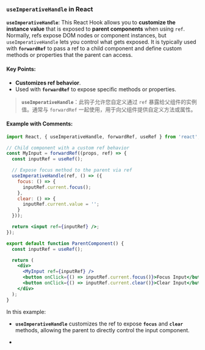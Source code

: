 ### `useImperativeHandle` in React

**`useImperativeHandle`**: This React Hook allows you to **customize the instance value** that is exposed to **parent components** when using `ref`. Normally, refs expose DOM nodes or component instances, but `useImperativeHandle` lets you control what gets exposed. It is typically used with **`forwardRef`** to pass a ref to a child component and define custom methods or properties that the parent can access.

<audio src="C:\Users\10691\Downloads\__`useImperativ.mp3"></audio>

#### Key Points:

<audio src="C:\Users\10691\Downloads\- __Customizes .mp3"></audio>

- **Customizes ref behavior**.
- Used with **`forwardRef`** to expose specific methods or properties.

> **`useImperativeHandle`**：此钩子允许您自定义通过 `ref` 暴露给父组件的实例值。通常与 `forwardRef` 一起使用，用于向父组件提供自定义方法或属性。
>
> <audio src="C:\Users\10691\Downloads\`useImperativeH.mp3"></audio>

#### Example with Comments:

<audio src="C:\Users\10691\Downloads\这段代码展示了如何使用 Rea (4).mp3"></audio>

```jsx
import React, { useImperativeHandle, forwardRef, useRef } from 'react';

// Child component with a custom ref behavior
const MyInput = forwardRef((props, ref) => {
  const inputRef = useRef();

  // Expose focus method to the parent via ref
  useImperativeHandle(ref, () => ({
    focus: () => {
      inputRef.current.focus();
    },
    clear: () => {
      inputRef.current.value = '';
    }
  }));

  return <input ref={inputRef} />;
});

export default function ParentComponent() {
  const inputRef = useRef();

  return (
    <div>
      <MyInput ref={inputRef} />
      <button onClick={() => inputRef.current.focus()}>Focus Input</button>
      <button onClick={() => inputRef.current.clear()}>Clear Input</button>
    </div>
  );
}
```

In this example:
- **`useImperativeHandle`** customizes the ref to expose **`focus`** and **`clear`** methods, allowing the parent to directly control the input component.

- <audio src="C:\Users\10691\Downloads\__`useImperativ (1).mp3"></audio>